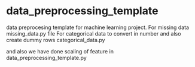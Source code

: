 # data_preprocessing_template
data  preprocesing template for machine learning project.
For missing data missing_data.py file 
For categorical data to convert in number and also create dummy rows categorical_data.py

and also we have done scaling of feature in data_preprocessing_template.py
